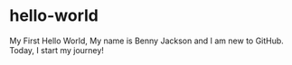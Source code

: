 # hello-world
My First
Hello World, My name is Benny Jackson and I am new to GitHub.<br>
Today, I start my journey!

